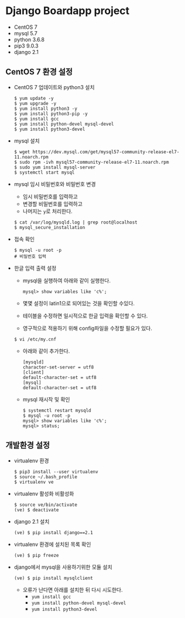 # Django Boardapp project

- CentOS 7
- mysql 5.7
- python 3.6.8
- pip3 9.0.3
- django 2.1

## CentOS 7 환경 설정

- CentOS 7 업데이트와 python3 설치

    ```
    $ yum update -y
    $ yum upgrade -y
    $ yum install python3 -y
    $ yum install python3-pip -y
    $ yum install gcc
    $ yum install python-devel mysql-devel
    $ yum install python3-devel
    ```

- mysql 설치

    ```
    $ wget https://dev.mysql.com/get/mysql57-community-release-el7-11.noarch.rpm
    $ sudo rpm -ivh mysql57-community-release-el7-11.noarch.rpm
    $ sudo yum install mysql-server
    $ systemctl start mysql
    ```

- mysql 임시 비밀번호와 비밀번호 변경
    - 임시 비밀번호를 입력하고
    - 변경할 비밀번호를 입력하고
    - 나머지는 `y`로 처리한다.

    ```
    $ cat /var/log/mysqld.log | grep root@localhost
    $ mysql_secure_installation
    ```

- 접속 확인

    ```
    $ mysql -u root -p
    # 비밀번호 입력
    ```

- 한글 입력 출력 설정
    - mysql을 실행하여 아래와 같이 실행한다.
    
        ```
        mysql> show variables like 'c%';
        ```
    
    - 몇몇 설정이 latin1으로 되어있는 것을 확인할 수있다.
    - 테이블을 수정하면 일시적으로 한글 입력을 확인할 수 있다.
    - 영구적으로 적용하기 위해 config파일을 수정할 필요가 있다.

    ```
    $ vi /etc/my.cnf
    ```

    - 아래와 같이 추가한다.

        ```
        [mysqld]
        character-set-server = utf8
        [client]
        default-character-set = utf8
        [mysql]
        default-character-set = utf8
        ```
    
    - mysql 재시작 및 확인

        ```
        $ systemctl restart mysqld
        $ mysql -u root -p
        mysql> show variables like 'c%';
        mysql> status;
        ```

## 개발환경 설정

- virtualenv 환경

    ```
    $ pip3 install --user virtualenv
    $ source ~/.bash_profile
    $ virtualenv ve
    ```

- virtualenv 활성화 비활성화

    ```
    $ source ve/bin/activate
    (ve) $ deactivate
    ```

- django 2.1 설치

    ```
    (ve) $ pip install django==2.1
    ```

- virtualenv 환경에 설치된 목록 확인

    ```
    (ve) $ pip freeze
    ```

- django에서 mysql을 사용하기위한 모듈 설치

    ```
    (ve) $ pip install mysqlclient
    ```

    - 오류가 난다면 아래를 설치한 뒤 다시 시도한다.
        - `yum install gcc`
        - `yum install python-devel mysql-devel`
        - `yum install python3-devel`